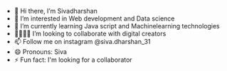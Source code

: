 - 👋 Hi there, I’m Sivadharshan 
- 👀 I’m interested in Web development and Data science 
- 🚀 I’m currently learning Java script and Machinelearning technologies 
- 🫱🏼‍🫲🏻 I’m looking to collaborate with digital creators
- 📫 Follow me on instagram @siva.dharshan_31
- 😄 Pronouns: Siva 
- ⚡ Fun fact: I'm looking for a collaborator 

<!---
Siva311004/Siva311004 is a ✨ special ✨ repository because its `README.md` (this file) appears on your GitHub profile.
You can click the Preview link to take a look at your changes.
--->
